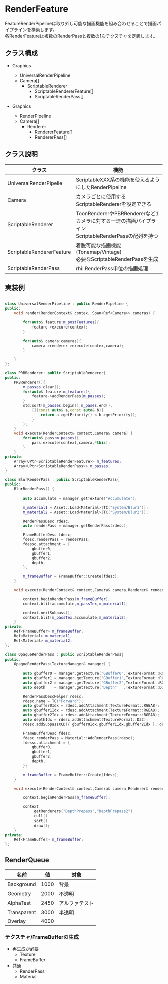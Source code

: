 ﻿# RenderFeature
FeatureRenderPipelineは取り外し可能な描画機能を組み合わせることで描画パイプラインを構築します。  
各RenderFeatureは複数のRenderPassと複数の1次テクスチャを定義します。


## クラス構成
* Graphics
	* UniversalRenderPipeline
	* Camera[]
		* ScriptableRenderer
			* ScriptableRendererFeature[]
			* ScriptableRenderPass[]

* Graphics
	* RenderPipeline
	* Camera[]
		* Renderer
			* RendererFeature[]
			* RendererPass[]

## クラス説明
|クラス|機能|
|-|-|
|UniversalRenderPipelie|ScriptableXXX系の機能を使えるようにしたRenderPipeline|
|Camera|カメラごとに使用するScriptableRendererを設定できる|
|ScriptableRenderer|ToonRendererやPBRRendererなど1カメラに対する一連の描画パイプライン<br>ScriptableRenderPassの配列を持つ|
|ScriptableRendererFeature|着脱可能な描画機能(Tonemap/Vintage)<br>必要なScriptableRenderPassを生成|
|ScriptableRenderPass|rhi::RenderPass単位の描画処理|

## 実装例
```c++

class UniversalRenderPipeline : public RenderPipeline {
public:
	void render(RenderContext& contex, Span<Ref<Camera>> cameras) {

		for(auto& feature:m_postFeatures){
			feature->execure(contex);
		}

		for(auto& camera:cameras){
			camera->renderer->execute(contex,camera);
		}

	}
};

```

```c++
class PRBRenderer: public ScriptableRenderer{
public:
	PRBRenderer(){
		m_passes.clear();
		for(auto& feature:m_features){
			feature->addRenderPass(m_passes);
		}
		std:sort(m_passes.begin(),m_pases.end(),
			[](const auto& a,const auto& b){
				return a->getPriority() < b->getPriority();
			}
		);
	}
	void execute(RenderContext& context,Camera& camera) {
		for(auto& pass:m_passes){
			pass.execute(context,camera,*this);
		}
	}
private:
	Array<UPtr<ScriptableRenderFeature>> m_features;
	Array<UPtr<ScriptableRenderPass>> m_passes;
}

```

```c++
class BlurRenderPass : public ScriptableRenderPass{
public:
	BlurRenderPass() {

		auto accumulate = manager.getTexture("Accumulate");

		m_material1 = Asset::Load<Material>(TC("System/Blur1"));
		m_material2 = Asset::Load<Material>(TC("System/Blur2"));

		RenderPassDesc rdesc;
		auto renderPass = manager.getRenderPass(rdesc);

		FrameBufferDesc fdesc;
		fdesc.renderPass = renderPass;
		fdessc.attachment = {
			gbuffer0,
			gbuffer1,
			gbuffer2,
			depth,
		};

		m_frameBuffer = FrameBuffer::Create(fdesc);
	}

	void execute(RenderContext& context,Camera& camera,Renderer& renderer){

		context.beginRenderPass(m_frameBuffer);
		context.blit(accumulate,m_passTex,m_material1);

		context.nextSubpass();
		context.blit(m_passTex,accumulate,m_material2);
	}
private:
	Ref<FrameBuffer> m_frameBuffer;
	Ref<Material> m_material1;
	Ref<Material> m_material2;
};
```
```c++
class OpaqueRenderPass : public ScriptableRenderPass{
public:
	OpaqueRenderPass(TextureManager& manager) {
		
		auto gbuffer0 = manager.getTexture("GBuffer0",TextureFormat::RGB8);	// Diffuse	Flag
		auto gbuffer1 = manager.getTexture("GBuffer1",TextureFormat::RGB8);	// Metallic	Occlusion
		auto gbuffer2 = manager.getTexture("GBuffer2",TextureFormat::RGB8);	// Normal	Smoothness
		auto depth    = manager.getTexture("Depth"   ,TextureFormat::D32);	// Depth

		RenderPassDescHelper rdesc;
		rdesc.name = TC("Forward");
		auto gbuffer0Idx = rdesc.addAttachment(TextureFormat::RGBA8);
		auto gbuffer1Idx = rdesc.addAttachment(TextureFormat::RGBA8);
		auto gbuffer2Idx = rdesc.addAttachment(TextureFormat::RGBA8);
		auto depthIdx = rdesc.addAttachment(TextureFormat::D32);
		rdesc.addSubpassXCD({ gbuffer0Idx,gbuffer1Idx,gbuffer2Idx }, depth);

		FrameBufferDesc fdesc;
		fdesc.renderPass = Material::AddRenderPass(rdesc);
		fdessc.attachment = {
			gbuffer0,
			gbuffer1,
			gbuffer2,
			depth,
		};

		m_frameBuffer = FrameBuffer::Create(fdesc);
	}

	void execute(RenderContext& context,Camera& camera,Renderer& renderer) {

		context.beginRenderPass(m_frameBuffer);

		context
			.getRenderers("DepthPrepass","DepthPrepass2")
			.cull()
			.sort()
			.draw();
	}
private:
	Ref<FrameBuffer> m_frameBuffer;
};
```

## RenderQueue
|名前|値|対象|
|-|-|-|
|Background|1000|背景|
|Geometry|2000|不透明|
|AlphaTest|2450|アルファテスト|
|Transparent|3000|半透明|
|Overlay|4000||

### テクスチャ/FrameBufferの生成
* 再生成が必要
	* Texture
	* FrameBuffer
* 共通
	* RenderPass
	* Material